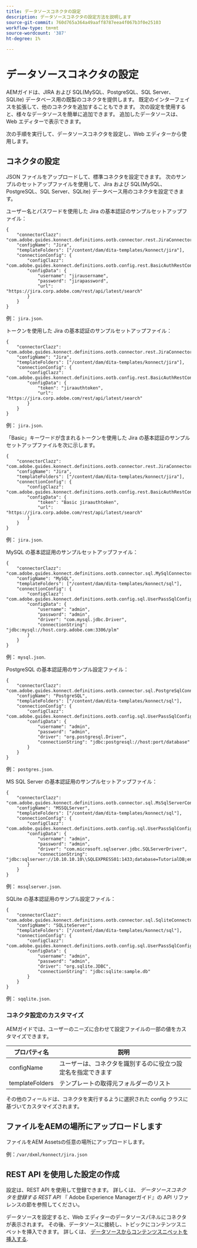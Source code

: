 ```yaml
---
title: データソースコネクタの設定
description: データソースコネクタの設定方法を説明します
source-git-commit: 760d765a364a49aaff8787eea4f067b3f0e25103
workflow-type: tm+mt
source-wordcount: '387'
ht-degree: 1%

---
```



# データソースコネクタの設定

AEMガイドは、JIRA および SQL(MySQL、PostgreSQL、SQL Server、SQLite) データベース用の既製のコネクタを提供します。 既定のインターフェイスを拡張して、他のコネクタを追加することもできます。 次の設定を使用すると、様々なデータソースを簡単に追加できます。 追加したデータソースは、Web エディターで表示できます。

次の手順を実行して、データソースコネクタを設定し、Web エディターから使用します。

## コネクタの設定

JSON ファイルをアップロードして、標準コネクタを設定できます。 次のサンプルのセットアップファイルを使用して、Jira および SQL(MySQL、PostgreSQL、SQL Server、SQLite) データベース用のコネクタを設定できます。

ユーザー名とパスワードを使用した Jira の基本認証のサンプルセットアップファイル：

```
{
	"connectorClazz": "com.adobe.guides.konnect.definitions.ootb.connector.rest.JiraConnector",
	"configName": "Jira",
	"templateFolders": ["/content/dam/dita-templates/konnect/jira"],
	"connectionConfig": {
		"configClazz": "com.adobe.guides.konnect.definitions.ootb.config.rest.BasicAuthRestConfig",
		"configData": {
			"username": "jirausername",
			"password": "jirapassword",
			"url": "https://jira.corp.adobe.com/rest/api/latest/search"
		}
	}
}
```

例： `jira.json`.

トークンを使用した Jira の基本認証のサンプルセットアップファイル：

```
{
	"connectorClazz": "com.adobe.guides.konnect.definitions.ootb.connector.rest.JiraConnector",
	"configName": "Jira",
	"templateFolders": ["/content/dam/dita-templates/konnect/jira"],
	"connectionConfig": {
		"configClazz": "com.adobe.guides.konnect.definitions.ootb.config.rest.BasicAuthRestConfig",
		"configData": {
			"token": "jiraauthtoken",
			"url": "https://jira.corp.adobe.com/rest/api/latest/search"
		}
	}
}
```

例： `jira.json`.

「Basic」キーワードが含まれるトークンを使用した Jira の基本認証のサンプルセットアップファイルを次に示します。

```
{
	"connectorClazz": "com.adobe.guides.konnect.definitions.ootb.connector.rest.JiraConnector",
	"configName": "Jira",
	"templateFolders": ["/content/dam/dita-templates/konnect/jira"],
	"connectionConfig": {
		"configClazz": "com.adobe.guides.konnect.definitions.ootb.config.rest.BasicAuthRestConfig",
		"configData": {
			"token": "Basic jiraauthtoken",
			"url": "https://jira.corp.adobe.com/rest/api/latest/search"
		}
	}
}
```

例： `jira.json`.

MySQL の基本認証用のサンプルセットアップファイル：

```
{
	"connectorClazz": "com.adobe.guides.konnect.definitions.ootb.connector.sql.MySqlConnector",
	"configName": "MySQL",
	"templateFolders": ["/content/dam/dita-templates/konnect/sql"],
	"connectionConfig": {
		"configClazz": "com.adobe.guides.konnect.definitions.ootb.config.sql.UserPassSqlConfig",
		"configData": {
			"username": "admin",
			"password": "admin",
			"driver": "com.mysql.jdbc.Driver",
			"connectionString": "jdbc:mysql://host.corp.adobe.com:3306/plm"
		}
	}
}
```

例： `mysql.json`.

PostgreSQL の基本認証用のサンプル設定ファイル：

```
{
	"connectorClazz": "com.adobe.guides.konnect.definitions.ootb.connector.sql.PostgreSqlConnector",
	"configName": "PostgreSQL",
	"templateFolders": ["/content/dam/dita-templates/konnect/sql"],
	"connectionConfig": {
		"configClazz": "com.adobe.guides.konnect.definitions.ootb.config.sql.UserPassSqlConfig",
		"configData": {
			"username": "admin",
			"password": "admin",
			"driver": "org.postgresql.Driver",
			"connectionString": "jdbc:postgresql://host:port/database"
		}
	}
}
```

例： `postgres.json`.

MS SQL Server の基本認証用のサンプルセットアップファイル：

```
{
	"connectorClazz": "com.adobe.guides.konnect.definitions.ootb.connector.sql.MsSqlServerConnector",
	"configName": "MSSQLServer",
	"templateFolders": ["/content/dam/dita-templates/konnect/sql"],
	"connectionConfig": {
		"configClazz": "com.adobe.guides.konnect.definitions.ootb.config.sql.UserPassSqlConfig",
		"configData": {
			"username": "admin",
			"password": "admin",
			"driver": "com.microsoft.sqlserver.jdbc.SQLServerDriver",
			"connectionString": "jdbc:sqlserver://10.10.10.10\\SQLEXPRESS01:1433;database=TutorialDB;encrypt=false;trustServerCertificate=true"
		}
	}
}
```

例： `mssqlserver.json`.

SQLite の基本認証用のサンプル設定ファイル：

```
{
	"connectorClazz": "com.adobe.guides.konnect.definitions.ootb.connector.sql.SqliteConnector",
	"configName": "SQLiteServer",
	"templateFolders": ["/content/dam/dita-templates/konnect/sql"],
	"connectionConfig": {
		"configClazz": "com.adobe.guides.konnect.definitions.ootb.config.sql.UserPassSqlConfig",
		"configData": {
			"username": "admin",
			"password": "admin",
			"driver": "org.sqlite.JDBC",
			"connectionString": "jdbc:sqlite:sample.db"
		}
	}
}
```

例： `sqqlite.json`.

### コネクタ設定のカスタマイズ

AEMガイドでは、ユーザーのニーズに合わせて設定ファイルの一部の値をカスタマイズできます。

| プロパティ名 | 説明 |
|---|---|
| configName | ユーザーは、コネクタを識別するのに役立つ設定名を指定できます |
| templateFolders | テンプレートの取得元フォルダーのリスト |

その他のフィールドは、コネクタを実行するように選択された config クラスに基づいてカスタマイズされます。

## ファイルをAEMの場所にアップロードします

ファイルをAEM Assetsの任意の場所にアップロードします。

例：`/var/dxml/konnect/jira.json`

## REST API を使用した設定の作成

設定は、REST API を使用して登録できます。 詳しくは、 *データソースコネクタを登録する REST API* 『 Adobe Experience Managerガイド』の API リファレンスの節を参照してください。

データソースを設定すると、Web エディターのデータソースパネルにコネクタが表示されます。 その後、データソースに接続し、トピックにコンテンツスニペットを挿入できます。 詳しくは、 [データソースからコンテンツスニペットを挿入する](../user-guide/web-editor-content-snippet.md).

